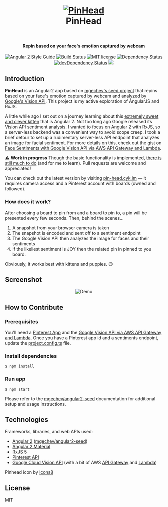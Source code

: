 <h1 align="center">
  <a href="http://pin-head.cyk.im/"><img src="https://cloud.githubusercontent.com/assets/423755/15715762/8b4d3824-27d4-11e6-9ca7-9a4e19aa9b74.png" alt="PinHead"></a>
  <br>
  PinHead
  <br>
  <br>
</h1>

<h4 align="center">Repin based on your face's emotion captured by webcam</h4>

<p align="center">
 <a href="https://github.com/mgechev/angular2-style-guide"><img src="https://mgechev.github.io/angular2-style-guide/images/badge.svg" alt="Angular 2 Style Guide"></a>
 <a href="https://travis-ci.org/cyk/pin-head"><img src="https://travis-ci.org/cyk/pin-head.svg?branch=master" alt="Build Status"></a>
 <a href="http://opensource.org/licenses/MIT"><img src="http://img.shields.io/badge/license-MIT-brightgreen.svg" alt="MIT license"></a>
 <a href="https://david-dm.org/cyk/pin-head"><img src="https://david-dm.org/cyk/pin-head.svg" alt="Dependency Status"></a>
 <a href="https://david-dm.org/cyk/pin-head#info=devDependencies"><img src="https://david-dm.org/cyk/pin-head/dev-status.svg" alt="devDependency Status"></a>
<a href="#technologies"><img src="https://cloud.githubusercontent.com/assets/423755/15264045/04adfb00-1924-11e6-8fd2-208c7e5d2ffc.png"></a>
</p>

## Introduction

**PinHead** is an Angular2 app based on [mgechev's seed project](https://github.com/mgechev/angular2-seed) that repins based on your face's emotion captured by webcam and analyzed by [Google's Vision API](https://cloud.google.com/vision/). This project is my active exploration of AngularJS and RxJS.

A little while ago I set out on a journey learning about this [extremely sweet and clever kitten](http://whichcatisyourjavascriptframework.com/#angular2) that is Angular 2. Not too long ago Google released its Vision API sentiment analysis. I wanted to focus on Angular 2 with RxJS, so a server-less backend was a convenient way to avoid scope creep. I took a brief detour to set up a rudimentary server-less API endpoint that analyzes an image for facial sentiment. For more details on this, check out the gist on [Face Sentiments with Google Vision API via AWS API Gateway and Lambda](https://gist.github.com/cyk/8ec6481d3dcbe10376f8).

:warning: **Work in progress**  Though the basic functionality is implemented, [there is still much to do](https://github.com/cyk/pin-head/issues) (and for me to learn). Pull requests are welcome and appreciated! 

You can check out the latest version by visiting [pin-head.cyk.im](http://pin-head.cyk.im) &mdash; it requires camera access and a Pinterest account with boards (owned and followed).

### How does it work?

After choosing a board to pin from and a board to pin to, a pin will be presented every few seconds. Then, behind the scenes...

1. A snapshot from your browser camera is taken
2. The snapshot is encoded and sent off to a sentiment endpoint
3. The Google Vision API then analyzes the image for faces and their sentiments
4. If the likeliest sentiment is JOY then the related pin in pinned to you board.

Obviously, it works best with kittens and puppies. :wink:

## Screenshot

<p align="center">
	<img src="http://i.imgur.com/QMpj44K.gif" alt="Demo">
</p>

## How to Contribute

### Prerequisites

You'll need a [Pinterest App](https://developers.pinterest.com/apps/) and the [Google Vision API via AWS API Gateway and Lambda](https://gist.github.com/cyk/8ec6481d3dcbe10376f8). Once you have a Pinterest app id and a sentiments endpoint, update the [project.config.ts](https://github.com/cyk/pin-head/blob/master/tools/config/project.config.ts) file.

### Install dependencies

```
$ npm install
```
### Run app

```
$ npm start
```

Please refer to the [mgechev/angular2-seed](http://github.com/mgechev/angular2-seed) documentation for additional setup and usage instructions.

## Technologies

Frameworks, libraries, and web APIs used:

- [Angular 2](https://angular.io/) ([mgechev/angular2-seed](http://github.com/mgechev/angular2-seed))
- [Angular 2 Material](https://github.com/angular/material2)
- [RxJS 5](https://github.com/ReactiveX/rxjs)
- [Pinterest API](https://developers.pinterest.com/docs/getting-started/introduction/)
- [Google Cloud Vision API](https://cloud.google.com/vision/) (with a bit of AWS [API Gateway](https://aws.amazon.com/api-gateway/) and [Lambda](https://aws.amazon.com/lambda/))

Pinhead icon by [Icons8](https://icons8.com)

## License

MIT
